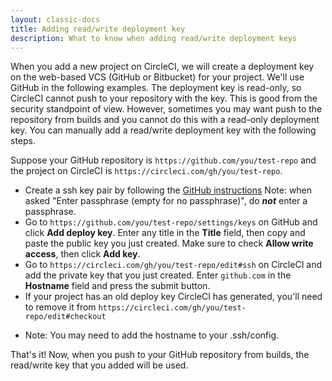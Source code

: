 ```yaml
---
layout: classic-docs
title: Adding read/write deployment key
description: What to know when adding read/write deployment keys
---
```


When you add a new project on CircleCI, we will create a deployment key on the web-based VCS (GitHub or Bitbucket) for your project. We'll use GitHub in the following examples. The deployment key is read-only, so CircleCI cannot push to your repository with the key. This is good from the security standpoint of view. However, sometimes you may want push to the repository from builds and you cannot do this with a read-only deployment key. You can manually add a read/write deployment key with the following steps.


Suppose your GitHub repository is `https://github.com/you/test-repo` and the project on CircleCI is `https://circleci.com/gh/you/test-repo`.

- Create a ssh key pair by following the [GitHub instructions](https://help.github.com/articles/generating-ssh-keys/)
  Note: when asked "Enter passphrase (empty for no passphrase)", do ***not*** enter a passphrase.
- Go to `https://github.com/you/test-repo/settings/keys` on GitHub and click **Add deploy key**. Enter any title in the **Title** field, then copy and paste the public key you just created. Make sure to check **Allow write access**, then click **Add key**.
- Go to `https://circleci.com/gh/you/test-repo/edit#ssh` on CircleCI and add the private key that you just created. Enter `github.com` in the **Hostname** field and press the submit button.
- If your project has an old deploy key CircleCI has generated, you'll need to remove it from `https://circleci.com/gh/you/test-repo/edit#checkout`

* Note: You may need to add the hostname to your .ssh/config.

That's it! Now, when you push to your GitHub repository from builds, the read/write key that you added will be used.

